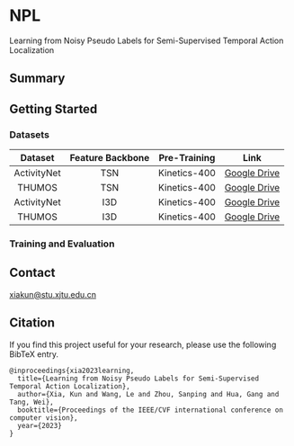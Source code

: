 # NPL
Learning from Noisy Pseudo Labels for Semi-Supervised Temporal Action Localization
## Summary
## Getting Started
### Datasets
| Dataset | Feature Backbone | Pre-Training | Link | 
|:---:|:---:|:---:|:---:|
| ActivityNet | TSN | Kinetics-400 | [Google Drive](https://drive.google.com/u/0/uc?id=1ISemndlSDS2FtqQOKL0t3Cjj9yk2yznF&export=download) |
| THUMOS | TSN | Kinetics-400 | [Google Drive](https://drive.google.com/drive/folders/1-19PgCRTTNfy2RWGErvUUlT0_3J-qEb8?usp=sharing) |
| ActivityNet | I3D | Kinetics-400 | [Google Drive](https://drive.google.com/drive/folders/1B1srfie2UWKwaC4-7bo6UItmJoESCUq3?usp=sharing) |
| THUMOS | I3D | Kinetics-400 | [Google Drive](https://drive.google.com/drive/folders/1C4YG01X9IIT1a568wMM8fgm4k4xTC2EQ?usp=sharing) |
### Training and Evaluation
## Contact
xiakun@stu.xjtu.edu.cn

## Citation
If you find this project useful for your research, please use the following BibTeX entry.
```
@inproceedings{xia2023learning,
  title={Learning from Noisy Pseudo Labels for Semi-Supervised Temporal Action Localization},
  author={Xia, Kun and Wang, Le and Zhou, Sanping and Hua, Gang and Tang, Wei},
  booktitle={Proceedings of the IEEE/CVF international conference on computer vision},
  year={2023}
}
```
